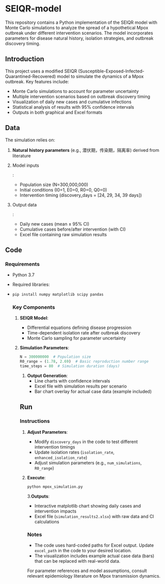 # SEIQR-model
This repository contains a Python implementation of the SEIQR model with Monte Carlo simulations to analyze the spread of a hypothetical Mpox outbreak under different intervention scenarios. The model incorporates parameters for disease natural history, isolation strategies, and outbreak discovery timing.

## Introduction

This project uses a modified SEIQR (Susceptible-Exposed-Infected-Quarantined-Recovered) model to simulate the dynamics of a Mpox outbreak. Key features include:

- Monte Carlo simulations to account for parameter uncertainty
- Multiple intervention scenarios based on outbreak discovery timing
- Visualization of daily new cases and cumulative infections
- Statistical analysis of results with 95% confidence intervals
- Outputs in both graphical and Excel formats

## Data

The simulation relies on:

1. **Natural history parameters** (e.g., 潜伏期，传染期，隔离率) derived from literature

2. Model inputs

   :

   - Population size (N=300,000,000)
   - Initial conditions (I0=1, E0=0, R0=0, Q0=0)
   - Intervention timing (discovery_days = [24, 29, 34, 39 days])

3. Output data

   :

   - Daily new cases (mean ± 95% CI)
   - Cumulative cases before/after intervention (with CI)
   - Excel file containing raw simulation results

## Code

### Requirements

- Python 3.7

- Required libraries:

- ```python
  pip install numpy matplotlib scipy pandas
  ```

  ### Key Components

  1. **SEIQR Model**:

     - Differential equations defining disease progression
     - Time-dependent isolation rate after outbreak discovery
     - Monte Carlo sampling for parameter uncertainty

  2. **Simulation Parameters**:

     ```python
     N = 300000000  # Population size
     R0_range = (1.78, 2.69)  # Basic reproduction number range
     time_steps = 80  # Simulation duration (days)
     ```

     1. **Output Generation**:
        - Line charts with confidence intervals
        - Excel file with simulation results per scenario
        - Bar chart overlay for actual case data (example included)

     ## Run

     ### Instructions

     1. **Adjust Parameters**:

        - Modify `discovery_days` in the code to test different intervention timings
        - Update isolation rates (`isolation_rate`, `enhanced_isolation_rate`)
        - Adjust simulation parameters (e.g., `num_simulations`, `R0_range`)

     2. **Execute**:

        ```python
        python mpox_simulation.py
        ```

        3.**Outputs**:

        - Interactive matplotlib chart showing daily cases and intervention impacts
        - Excel file (`simulation_results2.xlsx`) with raw data and CI calculations

        ### Notes

        - The code uses hard-coded paths for Excel output. Update `excel_path` in the code to your desired location.
        - The visualization includes example actual case data (bars) that can be replaced with real-world data.

        For parameter references and model assumptions, consult relevant epidemiology literature on Mpox transmission dynamics.

